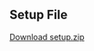 ## Setup File

[Download setup.zip](https://drive.google.com/file/d/1hFBhw8IgghoE46bnDPYLLGMfZQ4J7dsP/view?usp=sharing)




